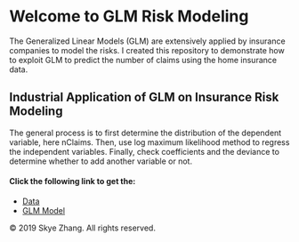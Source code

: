 # Welcome to GLM Risk Modeling

The Generalized Linear Models (GLM) are extensively applied by insurance companies to model the risks. I created this repository to demonstrate how to exploit GLM to predict the number of claims using the home insurance data.

## Industrial Application of GLM on Insurance Risk Modeling

The general process is to first determine the distribution of the dependent variable, here nClaims. Then, use log maximum likelihood method to regress the independent variables. Finally, check coefficients and the deviance to determine whether to add another variable or not.

#### Click the following link to get the:
* [Data](claimhistory.xlsx)
* [GLM Model](nClaims%20Prediction.py)

&copy; 2019 Skye Zhang. All rights reserved.
